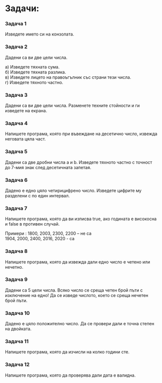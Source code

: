# Задачи:

### Задача 1

Изведете името си на конзолата. 

### Задача 2

Дадени са ви две цели числа.

а) Изведете тяхната сума.<br/>
б) Изведете тяхната разлика.<br/>
в) Изведете лицето на правоъгълник със страни тези числа.<br/>
г) Изведете тяхното частно.

### Задача 3

Дадени са ви две цели числа. Разменете техните стойности и ги изведете на екрана.

### Задача 4

Напишете програма, която при въвеждане на десетично число, извежда неговата цяла част.

### Задача 5

Дадени са две дробни числа a и b. Изведете тяхното частно с точност до 7-мия знак след десетичната запетая.

### Задача 6 

Дадено е едно цяло четирицифрено число. Изведете цифрите му разделени с по един интервал.

### Задача 7

Напишете програма, която да ви изписва true, ако годината е високосна и false  в противен случай.

Примери : 1800, 2003, 2300, 2200 – не са <br/>
1904, 2000, 2400, 2016, 2020 - са

### Задача 8

Напишете програма, която да извежда дали едно число е четено или нечетно.

### Задача 9

Дадени са 5 цели числа. Всяко число се среща четен брой пъти с изключение на едно! Да се изведе числото, което се среща нечетен брой пъти.

### Задача 10

Дадено е цяло положително число. Да се провери дали е точна степен на двойката.

### Задача 11

Напишете програма, която да изчисли на колко години сте.

### Задача 12

Напишете програма, която да проверява дали дата е валидна.
